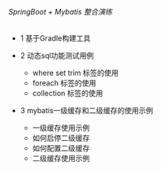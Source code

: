 ###### SpringBoot + Mybatis 整合演练
* 1 基于Gradle构建工具

* 2 动态sql功能测试用例
    * where set trim 标签的使用
    * foreach 标签的使用
    * collection 标签的使用
* 3 mybatis一级缓存和二级缓存的使用示例
    * 一级缓存使用示例
    * 如何启停二级缓存
    * 如何配置二级缓存
    * 二级缓存使用示例
    

    
